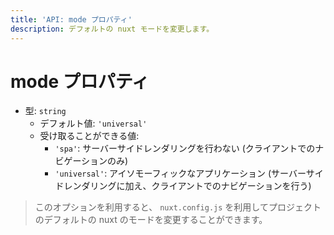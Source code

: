 ```yaml
---
title: 'API: mode プロパティ'
description: デフォルトの nuxt モードを変更します。
---
```


# mode プロパティ
- 型: `string`
  - デフォルト値: `'universal'`
  - 受け取ることができる値:
    - `'spa'`: サーバーサイドレンダリングを行わない (クライアントでのナビゲーションのみ)
    - `'universal'`: アイソモーフィックなアプリケーション (サーバーサイドレンダリングに加え、クライアントでのナビゲーションを行う)

> このオプションを利用すると、 `nuxt.config.js` を利用してプロジェクトのデフォルトの nuxt のモードを変更することができます。


